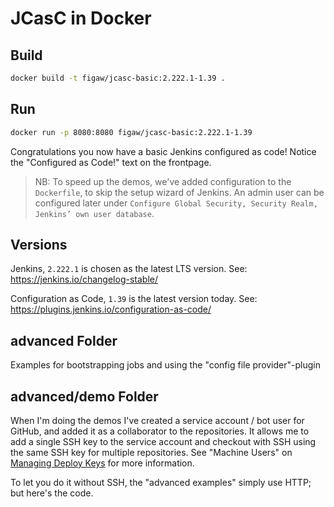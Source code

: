 # JCasC in Docker

## Build

```bash
docker build -t figaw/jcasc-basic:2.222.1-1.39 .
```

## Run

```bash
docker run -p 8080:8080 figaw/jcasc-basic:2.222.1-1.39
```

Congratulations you now have a basic Jenkins configured as code!
    Notice the "Configured as Code!" text on the frontpage.

> NB: To speed up the demos, we've added configuration to the `Dockerfile`,
> to skip the setup wizard of Jenkins.
> An admin user can be configured later under
> `Configure Global Security, Security Realm, Jenkins’ own user database`.

## Versions

Jenkins, `2.222.1` is chosen as the latest LTS version. See: <https://jenkins.io/changelog-stable/>

Configuration as Code, `1.39` is the latest version today. See: <https://plugins.jenkins.io/configuration-as-code/>

## advanced Folder

Examples for bootstrapping jobs and using the "config file provider"-plugin

## advanced/demo Folder

When I'm doing the demos I've created a service account / bot user for GitHub,
    and added it as a collaborator to the repositories.
    It allows me to add a single SSH key to the service account and
    checkout with SSH using the same SSH key for multiple repositories.
    See "Machine Users" on
    [Managing Deploy Keys](https://developer.github.com/v3/guides/managing-deploy-keys/#machine-users)
    for more information.

To let you do it without SSH, the "advanced examples" simply use HTTP;
    but here's the code.
